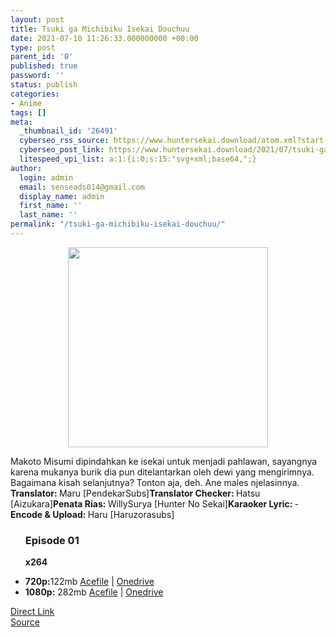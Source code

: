 ```yaml
---
layout: post
title: Tsuki ga Michibiku Isekai Douchuu
date: 2021-07-10 11:26:33.000000000 +00:00
type: post
parent_id: '0'
published: true
password: ''
status: publish
categories:
- Anime
tags: []
meta:
  _thumbnail_id: '26491'
  cyberseo_rss_source: https://www.huntersekai.download/atom.xml?start-index=1
  cyberseo_post_link: https://www.huntersekai.download/2021/07/tsuki-ga-michibiku-isekai-douchuu.html
  litespeed_vpi_list: a:1:{i:0;s:15:"svg+xml;base64,";}
author:
  login: admin
  email: senseads014@gmail.com
  display_name: admin
  first_name: ''
  last_name: ''
permalink: "/tsuki-ga-michibiku-isekai-douchuu/"
---
```

<p> <a class="popup" data-target="43523"></a>
<div class="separator" style="clear: both; text-align: center;">
<div class="separator" style="clear: both; text-align: center;">
<div class="separator" style="clear: both; text-align: center;">
<div class="separator" style="clear: both; text-align: center;">
<div class="separator" style="clear: both; text-align: center;">
<div class="separator" style="clear: both; text-align: center;"><a href="https://1.bp.blogspot.com/-cLtRYnPrOJc/YOmDKJUZDvI/AAAAAAAACPM/9sN4eS2jzt0xZK-uz2RMwUoNscyGdSMOACLcBGAsYHQ/s600/114662l.webp" imageanchor="1" style="margin-left: 1em; margin-right: 1em;"><img border="0" data-original-height="600" data-original-width="428" height="320" src="{{ site.baseurl }}/assets/2021/07/114662l.webp" /></a></div>
</div>
</div>
<p></div>
</div>
</div>
<p> Makoto Misumi dipindahkan ke isekai untuk menjadi pahlawan, sayangnya karena mukanya burik dia pun ditelantarkan oleh dewi yang mengirimnya. Bagaimana kisah selanjutnya? Tonton aja, deh. Ane males njelasinnya. <a name="more"></a>
<pekerja><b>Translator: </b><span>Maru [PendekarSubs]</span><b>Translator Checker: </b><span>Hatsu [Aizukara]</span><b>Penata Rias: </b><span>WillySurya [Hunter No Sekai]</span><b>Karaoker Lyric: </b><span>-</span><b>Encode &amp; Upload: </b><span>Haru [Haruzorasubs]</span></pekerja>
<div class="dl">
<ul />
<h3>Episode 01</h3>
<p><strong>x264</strong>
<li><b>720p:</b><span id="size">122mb</span> <a href="https://acefile.co/f/49501472/aliansigaje-tsuki-ga-michibiku-isekai-douchuu-01-720p-52210f43-mkv">Acefile</a> | <a href="https://studentglendale-my.sharepoint.com/:v:/g/personal/nhinton250_student_glendale_edu/EVWF4SCG8qdDrzyoIue25bUBdXXzAzYFNd6GjwFBNv03iA?e=iaXtpH&download=1">Onedrive</a></li>
<li><b>1080p:</b> <span id="size">282mb</span> <a href="https://acefile.co/f/49501478/aliansigaje-tsuki-ga-michibiku-isekai-douchuu-01-1080p-64cb614a-mkv">Acefile</a> | <a href="https://studentglendale-my.sharepoint.com/:v:/g/personal/nhinton250_student_glendale_edu/Ec2SrXrlzcJBkjruOR-zGugBhT0bwQUx4WvNtbQxa4Fn_w?e=1fLWe5&download=1">Onedrive</a></li></div>
<link rel="stylesheet" href="https://cdnjs.cloudflare.com/ajax/libs/font-awesome/4.7.0/css/font-awesome.min.css" />
<div class="divbtn"> <a href="https://handymansurrender.com/fihup8buzv?key=94550f7ce39444073321dde3b8782f97" class="btn"><i class="fa fa-download"></i> Direct Link</a> <br /><a href="https://www.huntersekai.download/2021/07/tsuki-ga-michibiku-isekai-douchuu.html">Source</a> </div>
